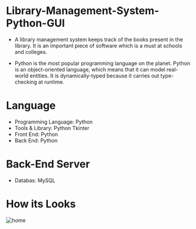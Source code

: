 # Library-Management-System-Python-GUI
- A library management system keeps track of the books present in the library. It is an important piece of software which is a must at schools and colleges.

- Python is the most popular programming language on the planet. Python is an object-oriented language, which means that it can model real-world entities. It is dynamically-typed because it carries out type-checking at runtime.


# Language
- Programming Language: Python
- Tools & Library: Python Tkinter
- Front End: Python
- Back End: Python

# Back-End Server
- Databas: MySQL

# How its Looks
![home](https://user-images.githubusercontent.com/47664796/121986882-01ecc180-cdb5-11eb-95fd-789e4bc05181.PNG)
